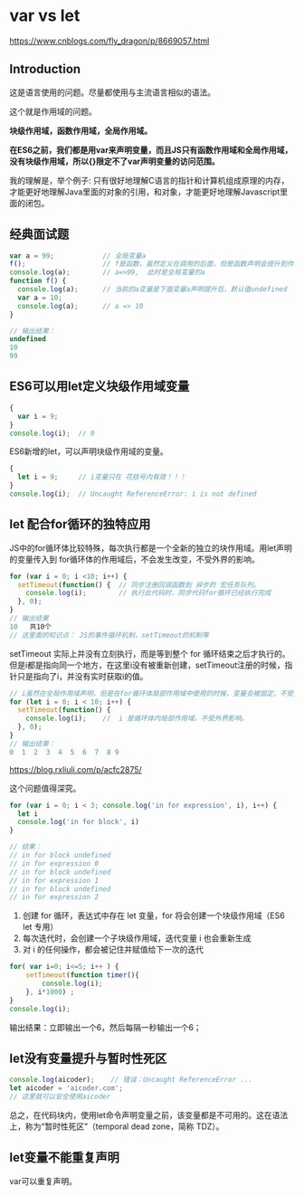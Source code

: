 # var vs let
https://www.cnblogs.com/fly_dragon/p/8669057.html

## Introduction
这是语言使用的问题。尽量都使用与主流语言相似的语法。

这个就是作用域的问题。

**块级作用域，函数作用域，全局作用域。**

**在ES6之前，我们都是用var来声明变量，而且JS只有函数作用域和全局作用域，没有块级作用域，所以{}限定不了var声明变量的访问范围。**

我的理解是，举个例子:
只有很好地理解C语言的指针和计算机组成原理的内存，才能更好地理解Java里面的对象的引用，和对象，才能更好地理解Javascript里面的闭包。

## 经典面试题
```javascript
var a = 99;            // 全局变量a
f();                   // f是函数，虽然定义在调用的后面，但是函数声明会提升到作用域的顶部。 
console.log(a);        // a=>99,  此时是全局变量的a
function f() {
  console.log(a);      // 当前的a变量是下面变量a声明提升后，默认值undefined
  var a = 10;
  console.log(a);      // a => 10
}

// 输出结果：
undefined
10
99
```
## ES6可以用let定义块级作用域变量
```javascript
{ 
  var i = 9;
} 
console.log(i);  // 9
```
ES6新增的let，可以声明块级作用域的变量。
```javascript
{ 
  let i = 9;     // i变量只在 花括号内有效！！！
} 
console.log(i);  // Uncaught ReferenceError: i is not defined
```

## let 配合for循环的独特应用
JS中的for循环体比较特殊，每次执行都是一个全新的独立的块作用域。用let声明的变量传入到 for循环体的作用域后，不会发生改变，不受外界的影响。

```javascript
for (var i = 0; i <10; i++) {  
  setTimeout(function() {  // 同步注册回调函数到 异步的 宏任务队列。
    console.log(i);        // 执行此代码时，同步代码for循环已经执行完成
  }, 0);
}
// 输出结果
10   共10个
// 这里面的知识点： JS的事件循环机制，setTimeout的机制等
```
setTimeout 实际上并没有立刻执行，而是等到整个 for 循环结束之后才执行的。但是i都是指向同一个地方，在这里i没有被重新创建，setTimeout注册的时候，指针只是指向了i，并没有实时获取i的值。

```javascript
// i虽然在全局作用域声明，但是在for循环体局部作用域中使用的时候，变量会被固定，不受外界干扰。
for (let i = 0; i < 10; i++) { 
  setTimeout(function() {
    console.log(i);    //  i 是循环体内局部作用域，不受外界影响。
  }, 0);
}
// 输出结果：
0  1  2  3  4  5  6  7  8 9
```

https://blog.rxliuli.com/p/acfc2875/

这个问题值得深究。
```javascript
for (var i = 0; i < 3; console.log('in for expression', i), i++) {
  let i
  console.log('in for block', i)
}

// 结果：
// in for block undefined
// in for expression 0
// in for block undefined
// in for expression 1
// in for block undefined
// in for expression 2
```

1. 创建 for 循环，表达式中存在 let 变量，for 将会创建一个块级作用域（ES6 let 专用）
2. 每次迭代时，会创建一个子块级作用域，迭代变量 i 也会重新生成
3. 对 i 的任何操作，都会被记住并赋值给下一次的迭代

```javascript
for( var i=0; i<=5; i++ ) {            
    setTimeout(function timer(){                
        console.log(i);         
    }, i*1000) ;       
}        
console.log(i);
```
输出结果：立即输出一个6，然后每隔一秒输出一个6；

## let没有变量提升与暂时性死区
```javascript
console.log(aicoder);    // 错误：Uncaught ReferenceError ...
let aicoder = 'aicoder.com';
// 这里就可以安全使用aicoder
```
总之，在代码块内，使用let命令声明变量之前，该变量都是不可用的。这在语法上，称为“暂时性死区”（temporal dead zone，简称 TDZ）。

## let变量不能重复声明
var可以重复声明。
